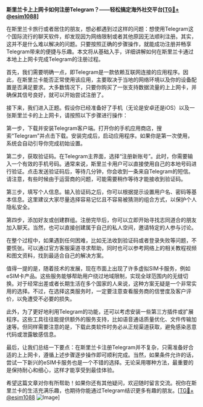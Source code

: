 **斯里兰卡上上网卡如何注册Telegram？——轻松搞定海外社交平台[[TG💪+ @esim1088](https://t.me/s/esim1088)]**

在斯里兰卡旅行或者居住的朋友，想必都遇到过这样的问题：想使用Telegram这个国际流行的聊天软件，却发现因为网络限制或者其他原因无法顺利注册。其实，这并不是什么难以解决的问题。只要按照正确的步骤操作，就能成功注册并畅享Telegram带来的便捷与乐趣。本文将从基础入手，详细讲解如何在斯里兰卡通过本地上上网卡完成Telegram的注册过程。

首先，我们需要明确一点，即Telegram是一款依赖互联网连接的应用程序。因此，在斯里兰卡能否正常使用该应用，主要取决于当地的网络环境以及你的设备配置是否满足要求。大多数情况下，只要你购买了一张支持数据流量的上上网卡，并确保其信号良好，就可以开始尝试注册了。

接下来，我们进入正题。假设你已经准备好了手机（无论是安卓还是iOS）以及一张斯里兰卡的上上网卡，请按照以下步骤进行操作：

第一步，下载并安装Telegram客户端。打开你的手机应用商店，搜索“Telegram”并点击下载。安装完成后，启动应用程序。如果你是第一次使用，系统会自动引导你完成初始设置。

第二步，获取验证码。在Telegram主界面，选择“注册新账号”。此时，你需要输入一个有效的手机号码。通常来说，斯里兰卡用户可以直接使用自己的本地号码进行验证。点击发送验证码后，等待几分钟，你会收到一条来自Telegram的短信。请注意，有些时候由于运营商的问题，可能需要稍作等待才能接收到验证码。

第三步，填写个人信息。输入验证码之后，你可以根据提示设置用户名、密码等基本信息。这里建议大家尽量选择容易记忆且不容易被猜测的组合方式，以保护个人隐私安全。

第四步，添加好友或创建群组。注册完毕后，你可以立即开始寻找志同道合的朋友加入聊天。当然，也可以直接创建属于自己的私人空间，邀请特定的人参与讨论。

在整个过程中，如果遇到任何困难，比如无法收到验证码或者登录失败等问题，不要慌张。可以通过官方客服渠道寻求帮助，同时也可以参考网络上的相关教程视频和图文资料，找到最适合自己的解决方案。

值得一提的是，随着技术的发展，现在市面上出现了许多虚拟SIM卡服务，例如eSIM卡产品。这些服务能够帮助用户绕过地域限制，实现全球范围内的无缝切换。对于经常出差或者长期生活在多个国家的人来说，这种方案无疑是一个非常实用的选择。不过，在选择这类服务时，一定要注意查看服务商的信誉度及客户评价，以免遭受不必要的损失。

此外，为了更好地利用Telegram的功能，还可以考虑安装一些第三方插件或扩展程序。这些工具往往能提供额外的服务支持，比如语音通话质量优化、文件传输加速等。但同样需要注意的是，下载此类软件时务必从正规渠道获取，避免感染恶意代码或泄露敏感信息。

最后，让我们总结一下要点：在斯里兰卡注册Telegram并不复杂，只需准备好合适的上上网卡，遵循上述步骤逐步操作即可顺利完成。当然，如果条件允许的话，尝试一下新兴的eSIM卡服务也是一个不错的选择。无论采用哪种方法，最重要的是保持耐心和细心，这样才能享受到最佳体验。

希望这篇文章对你有所帮助！如果你还有其他疑问，欢迎随时留言交流。祝你在斯里兰卡的生活充满乐趣，也期待你能通过Telegram结识更多有趣的朋友。[[TG💪+ @esim1088](https://t.me/s/esim1088) ![Image](https://i.postimg.cc/4NQfJmqS/Snipaste-2025-05-13-00-14-12.png)]